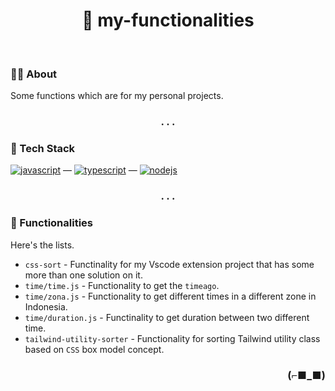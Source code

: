<h1 align="center">🔨 my-functionalities</h1>

<br>

### 👨‍💻 About

Some functions which are for my personal projects.

<h3 align="center">. . .</h3>

### 🧰 Tech Stack

[<img alt="javascript" src="https://img.shields.io/badge/JavaScript-323330?style=for-the-badge&logo=javascript&logoColor=F7DF1E" />](https://developer.mozilla.org/en-US/docs/Web/javascript) —
[<img alt="typescript" src="https://img.shields.io/badge/TypeScript-007ACC?style=for-the-badge&logo=typescript&logoColor=white" />](https://www.typescriptlang.org/) —
[<img alt="nodejs" src="https://img.shields.io/badge/Node.js-339933?style=for-the-badge&logo=nodedotjs&logoColor=white" />](https://www.nodejs.org/)

<h3 align="center">. . .</h3>

### 🔨 Functionalities

Here's the lists.

- `css-sort` - Functinality for my Vscode extension project that has some more than one solution on it.
- `time/time.js` - Functionality to get the `timeago`.
- `time/zona.js` - Functionality to get different times in a different zone in Indonesia.
- `time/duration.js` - Functinality to get duration between two different time.
- `tailwind-utility-sorter` - Functionality for sorting Tailwind utility class based on `CSS` box model concept.

<h3 align="right">(⌐■_■)</h3>
